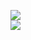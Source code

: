 [![](https://img.shields.io/badge/Made%20With-Github%20Spray-lightgrey.svg?style=for-the-badge&logo=github)](https://github.com/Annihil/github-spray#7207)  
[![](https://i.imgur.com/2DrTn0Z.gif)](https://github.com/Annihil/github-spray)